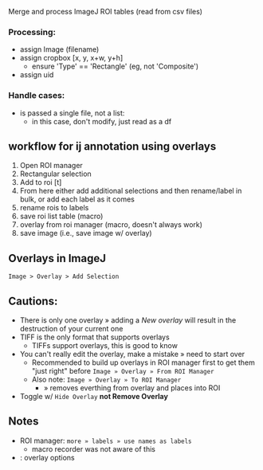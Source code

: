 Merge and process ImageJ ROI tables (read from csv files)

### Processing:
- assign Image (filename)
- assign cropbox [x, y, x+w, y+h]
  - ensure 'Type' == 'Rectangle' (eg, not 'Composite')
- assign uid

### Handle cases: 
- is passed a single file, not a list:
  - in this case, don't modify, just read as a df

## workflow for ij annotation using overlays

1. Open ROI manager 
2. Rectangular selection
3. Add to roi [t]
3. From here either add additional selections and then rename/label in bulk, or add each label as it comes
4. rename rois to labels
5. save roi list table (macro)
6. overlay from roi manager (macro, doesn't always work)
7. save image (i.e., save image w/ overlay)

## Overlays in ImageJ

`Image > Overlay > Add Selection`

## Cautions:
- There is only one overlay » adding a _New overlay_ will result in the
  destruction of your current one
- TIFF is the only format that supports overlays
  - TIFFs support overlays, this is good to know
- You can't really edit the overlay, make a mistake » need to start over
  - Recommended to build up overlays in ROI manager first to get them "just
    right" before `Image » Overlay » From ROI Manager`
  - Also note: `Image » Overlay » To ROI Manager`
    - » removes everthing from overlay and places into ROI
- Toggle w/ `Hide Overlay` **not Remove Overlay**

## Notes
- ROI manager: `more » labels » use names as labels`
  - macro recorder was not aware of this
- <C-S-y>: overlay options
